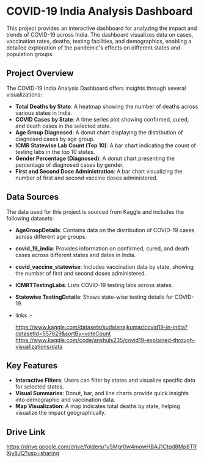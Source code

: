 
# COVID-19 India Analysis Dashboard

This project provides an interactive dashboard for analyzing the impact and trends of COVID-19 across India. The dashboard visualizes data on cases, vaccination rates, deaths, testing facilities, and demographics, enabling a detailed exploration of the pandemic's effects on different states and population groups. 

## Project Overview

The COVID-19 India Analysis Dashboard offers insights through several visualizations:
- **Total Deaths by State**: A heatmap showing the number of deaths across various states in India.
- **COVID Cases by State**: A time series plot showing confirmed, cured, and death cases in the selected state.
- **Age Group Diagnosed**: A donut chart displaying the distribution of diagnosed cases by age group.
- **ICMR Statewise Lab Count (Top 10)**: A bar chart indicating the count of testing labs in the top 10 states.
- **Gender Percentage (Diagnosed)**: A donut chart presenting the percentage of diagnosed cases by gender.
- **First and Second Dose Administration**: A bar chart visualizing the number of first and second vaccine doses administered.

## Data Sources

The data used for this project is sourced from Kaggle and includes the following datasets:
- **AgeGroupDetails**: Contains data on the distribution of COVID-19 cases across different age groups.
- **covid_19_india**: Provides information on confirmed, cured, and death cases across different states and dates in India.
- **covid_vaccine_statewise**: Includes vaccination data by state, showing the number of first and second doses administered.
- **ICMRTTestingLabs**: Lists COVID-19 testing labs across states.
- **Statewise TestingDetails**: Shows state-wise testing details for COVID-19.

- links :-
  
  https://www.kaggle.com/datasets/sudalairajkumar/covid19-in-india?datasetId=557629&sortBy=voteCount
  https://www.kaggle.com/code/anshuls235/covid19-explained-through-visualizations/data

## Key Features

- **Interactive Filters**: Users can filter by states and visualize specific data for selected states.
- **Visual Summaries**: Donut, bar, and line charts provide quick insights into demographic and vaccination data.
- **Map Visualization**: A map indicates total deaths by state, helping visualize the impact geographically.

## Drive Link 
https://drive.google.com/drive/folders/1y5Mgr0w4mowHBAJ1Ctpd8Mp8TRXjy8JQ?usp=sharing
